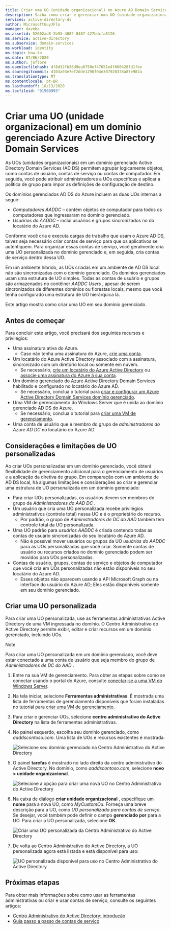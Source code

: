 ```yaml
---
title: Criar uma UO (unidade organizacional) no Azure AD Domain Services | Microsoft Docs '
description: Saiba como criar e gerenciar uma UO (unidade organizacional) personalizada em um Azure AD Domain Services domínio gerenciado.
services: active-directory-ds
author: MicrosoftGuyJFlo
manager: daveba
ms.assetid: 52602ad8-2b93-4082-8487-427bdcfa8126
ms.service: active-directory
ms.subservice: domain-services
ms.workload: identity
ms.topic: how-to
ms.date: 07/06/2020
ms.author: joflore
ms.openlocfilehash: df8d32fb38d9ea6750ef47651e4f660428fd1fbe
ms.sourcegitcommit: d103a93e7ef2dde1298f04e307920378a87e982a
ms.translationtype: MT
ms.contentlocale: pt-BR
ms.lasthandoff: 10/13/2020
ms.locfileid: "91960993"
---
```

# <a name="create-an-organizational-unit-ou-in-an-azure-active-directory-domain-services-managed-domain"></a>Criar uma UO (unidade organizacional) em um domínio gerenciado Azure Active Directory Domain Services

As UOs (unidades organizacionais) em um domínio gerenciado Active Directory Domain Services (AD DS) permitem agrupar logicamente objetos, como contas de usuário, contas de serviço ou contas de computador. Em seguida, você pode atribuir administradores a UOs específicas e aplicar a política de grupo para impor as definições de configuração de destino.

Os domínios gerenciados AD DS do Azure incluem as duas UOs internas a seguir:

* *Computadores AADDC* – contém objetos de computador para todos os computadores que ingressaram no domínio gerenciado.
* *Usuários do AADDC* – inclui usuários e grupos sincronizados no do locatário do Azure AD.

Conforme você cria e executa cargas de trabalho que usam o Azure AD DS, talvez seja necessário criar contas de serviço para que os aplicativos se autentiquem. Para organizar essas contas de serviço, você geralmente cria uma UO personalizada no domínio gerenciado e, em seguida, cria contas de serviço dentro dessa UO.

Em um ambiente híbrido, as UOs criadas em um ambiente de AD DS local não são sincronizadas com o domínio gerenciado. Os domínios gerenciados usam uma estrutura de UO simples. Todas as contas de usuário e grupos são armazenados no contêiner *AADDC Users* , apesar de serem sincronizados de diferentes domínios ou florestas locais, mesmo que você tenha configurado uma estrutura de UO hierárquica lá.

Este artigo mostra como criar uma UO em seu domínio gerenciado.

## <a name="before-you-begin"></a>Antes de começar

Para concluir este artigo, você precisará dos seguintes recursos e privilégios:

* Uma assinatura ativa do Azure.
    * Caso não tenha uma assinatura do Azure, [crie uma conta](https://azure.microsoft.com/free/?WT.mc_id=A261C142F).
* Um locatário do Azure Active Directory associado com a assinatura, sincronizado com um diretório local ou somente em nuvem.
    * Se necessário, [crie um locatário do Azure Active Directory][create-azure-ad-tenant] ou [associe uma assinatura do Azure à sua conta][associate-azure-ad-tenant].
* Um domínio gerenciado do Azure Active Directory Domain Services habilitado e configurado no locatário do Azure AD.
    * Se necessário, conclua o tutorial para [criar e configurar um Azure Active Directory Domain Services domínio gerenciado][create-azure-ad-ds-instance].
* Uma VM de gerenciamento do Windows Server que é unida ao domínio gerenciado AD DS do Azure.
    * Se necessário, conclua o tutorial para [criar uma VM de gerenciamento][tutorial-create-management-vm].
* Uma conta de usuário que é membro do grupo de *administradores do Azure AD DC* no locatário do Azure AD.

## <a name="custom-ou-considerations-and-limitations"></a>Considerações e limitações de UO personalizadas

Ao criar UOs personalizadas em um domínio gerenciado, você obterá flexibilidade de gerenciamento adicional para o gerenciamento de usuários e a aplicação da diretiva de grupo. Em comparação com um ambiente de AD DS local, há algumas limitações e considerações ao criar e gerenciar uma estrutura de UO personalizada em um domínio gerenciado:

* Para criar UOs personalizadas, os usuários devem ser membros do grupo de *Administradores do AAD DC* .
* Um usuário que cria uma UO personalizada recebe privilégios administrativos (controle total) nessa UO e é o proprietário do recurso.
    * Por padrão, o grupo de *Administradores de DC do AAD* também tem controle total da UO personalizada.
* Uma UO padrão para *usuários AADDC* é criada contendo todas as contas de usuário sincronizadas do seu locatário do Azure AD.
    * Não é possível mover usuários ou grupos da UO *usuários do AADDC* para as UOs personalizadas que você criar. Somente contas de usuário ou recursos criados no domínio gerenciado podem ser movidos para UOs personalizadas.
* Contas de usuário, grupos, contas de serviço e objetos de computador que você cria em UOs personalizadas não estão disponíveis no seu locatário do Azure AD.
    * Esses objetos não aparecem usando a API Microsoft Graph ou na interface do usuário do Azure AD; Eles estão disponíveis somente em seu domínio gerenciado.

## <a name="create-a-custom-ou"></a>Criar uma UO personalizada

Para criar uma UO personalizada, use as ferramentas administrativas Active Directory de uma VM ingressada no domínio. O Centro Administrativo do Active Directory permite exibir, editar e criar recursos em um domínio gerenciado, incluindo UOs.

> [!NOTE]
> Para criar uma UO personalizada em um domínio gerenciado, você deve estar conectado a uma conta de usuário que seja membro do grupo de *Administradores de DC do AAD* .

1. Entre na sua VM de gerenciamento. Para obter as etapas sobre como se conectar usando o portal do Azure, consulte [conectar-se a uma VM do Windows Server][connect-windows-server-vm].
1. Na tela iniciar, selecione **Ferramentas administrativas**. É mostrada uma lista de ferramentas de gerenciamento disponíveis que foram instaladas no tutorial para [criar uma VM de gerenciamento][tutorial-create-management-vm].
1. Para criar e gerenciar UOs, selecione **centro administrativo do Active Directory** na lista de ferramentas administrativas.
1. No painel esquerdo, escolha seu domínio gerenciado, como *aaddscontoso.com*. Uma lista de UOs e recursos existentes é mostrada:

    ![Selecione seu domínio gerenciado na Centro Administrativo do Active Directory](./media/create-ou/create-ou-adac-overview.png)

1. O painel **tarefas** é mostrado no lado direito da centro administrativo do Active Directory. No domínio, como *aaddscontoso.com*, selecione **novo > unidade organizacional**.

    ![Selecione a opção para criar uma nova UO no Centro Administrativo do Active Directory](./media/create-ou/create-ou-adac-new-ou.png)

1. Na caixa de diálogo **criar unidade organizacional** , especifique um **nome** para a nova UO, como *MyCustomOu*. Forneça uma breve descrição para a UO, como *UO personalizada para contas de serviço*. Se desejar, você também pode definir o campo **gerenciado por** para a UO. Para criar a UO personalizada, selecione **OK**.

    ![Criar uma UO personalizada da Centro Administrativo do Active Directory](./media/create-ou/create-ou-dialog.png)

1. De volta ao Centro Administrativo do Active Directory, a UO personalizada agora está listada e está disponível para uso:

    ![UO personalizada disponível para uso no Centro Administrativo do Active Directory](./media/create-ou/create-ou-done.png)

## <a name="next-steps"></a>Próximas etapas

Para obter mais informações sobre como usar as ferramentas administrativas ou criar e usar contas de serviço, consulte os seguintes artigos:

* [Centro Administrativo do Active Directory: introdução](/previous-versions/windows/it-pro/windows-server-2008-R2-and-2008/dd560651(v=ws.10))
* [Guia passo a passo de contas de serviço](/previous-versions/windows/it-pro/windows-server-2008-R2-and-2008/dd548356(v=ws.10))

<!-- INTERNAL LINKS -->
[create-azure-ad-tenant]: ../active-directory/fundamentals/sign-up-organization.md
[associate-azure-ad-tenant]: ../active-directory/fundamentals/active-directory-how-subscriptions-associated-directory.md
[create-azure-ad-ds-instance]: tutorial-create-instance.md
[tutorial-create-management-vm]: tutorial-create-management-vm.md
[connect-windows-server-vm]: join-windows-vm.md#connect-to-the-windows-server-vm